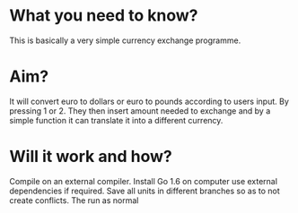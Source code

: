 # What you need to know?

This is basically a very simple currency exchange programme.

# Aim? 

It will convert euro to dollars or euro to pounds according to users input. By pressing 1 or 2. They then insert amount needed to exchange and by a simple function it can translate it into a different currency.

# Will it work and how?
Compile on an external compiler.
Install Go 1.6 on computer use external dependencies if required. 
Save all units in different branches so as to not create conflicts. 
The run as normal


